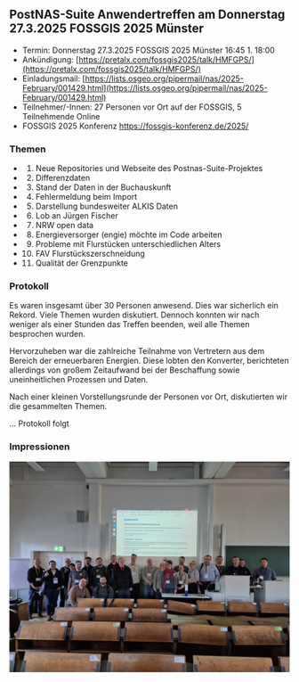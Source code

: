 ## PostNAS-Suite Anwendertreffen am Donnerstag 27.3.2025 FOSSGIS 2025 Münster

- Termin: Donnerstag 27.3.2025 FOSSGIS 2025 Münster  16:45 1. 18:00
- Ankündigung: [https://pretalx.com/fossgis2025/talk/HMFGPS/](https://pretalx.com/fossgis2025/talk/HMFGPS/)
- Einladungsmail: [https://lists.osgeo.org/pipermail/nas/2025-February/001429.html](https://lists.osgeo.org/pipermail/nas/2025-February/001429.html)
- Teilnehmer/-Innen: 27 Personen vor Ort auf der FOSSGIS, 5 Teilnehmende Online
- FOSSGIS 2025 Konferenz https://fossgis-konferenz.de/2025/


### Themen

- 1. Neue Repositories und Webseite des Postnas-Suite-Projektes
- 2. Differenzdaten
- 3. Stand der Daten in der Buchauskunft
- 4. Fehlermeldung beim Import
- 5. Darstellung bundesweiter ALKIS Daten
- 6. Lob an Jürgen Fischer
- 7. NRW open data
- 8. Energieversorger (engie) möchte im Code arbeiten
- 9. Probleme mit Flurstücken unterschiedlichen Alters
- 10. FAV Flurstückszerschneidung
- 11. Qualität der Grenzpunkte
 

### Protokoll 

Es waren insgesamt über 30 Personen anwesend. Dies war sicherlich ein Rekord. Viele Themen wurden diskutiert. Dennoch konnten wir nach weniger als einer Stunden das Treffen beenden, weil alle Themen besprochen wurden. 

Hervorzuheben war die zahlreiche Teilnahme von Vertretern aus dem Bereich der erneuerbaren Energien. Diese lobten den Konverter, berichteten allerdings von großem Zeitaufwand bei der Beschaffung sowie uneinheitlichen Prozessen und Daten.

Nach einer kleinen Vorstellungsrunde der Personen vor Ort, diskutierten wir die gesammelten Themen.

... Protokoll folgt

### Impressionen 
![Gruppenfoto](../images/2025-03-27-postnas-suite-treffen-fossgis.jpg)


